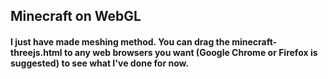 ## Minecraft on WebGL

#### I just have made meshing method. You can drag the minecraft-threejs.html to any web browsers you want (Google Chrome or Firefox is suggested) to see what I've done for now.
